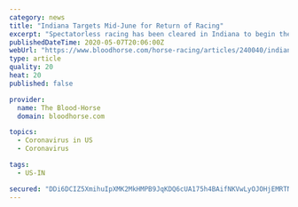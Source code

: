 ```yaml
---
category: news
title: "Indiana Targets Mid-June for Return of Racing"
excerpt: "Spectatorless racing has been cleared in Indiana to begin the week of June 14, according to the Indiana Horse Racing Commission."
publishedDateTime: 2020-05-07T20:06:00Z
webUrl: "https://www.bloodhorse.com/horse-racing/articles/240040/indiana-targets-mid-june-for-return-of-racing"
type: article
quality: 20
heat: 20
published: false

provider:
  name: The Blood-Horse
  domain: bloodhorse.com

topics:
  - Coronavirus in US
  - Coronavirus

tags:
  - US-IN

secured: "DDi6DCIZ5XmihuIpXMK2MkHMPB9JqKDQ6cUA175h4BAifNKVwLyOJOHjEMRTNcuRLmB2gvRCQDSgf9Vid9AhR3e1ZDPe77V7C2hM2PEDZYkuk9go/C+qFoMl/3fnhxd0EYPGIbfwk69ln3aJEOxEjaHV0rXyE4qs+4NbzSVTKI6r2cDdfGgMsPBXzILiBn1P5LzdVelrff4BXfIy3xLogn/4TCMrlF7xdUWgmBrJkP28shoxb6irun1jU2aMglMX+rIPtyF96qdvGKfNTS2UGJLACYLUhAnzsqqd+9JHdoCbRgA0Pc0AnmCSTv3z7GVhHPSDlspvvARGpllrnXlnF4um6yYmkKdcsA8hF1GgQXagVsHL3jEGR78firHjbw4ERYsQICy58gN/0t+dgjOdb90e8wP8SGZVGaCn8VlPuPWhnqCKeytx0J+SRKdOO7YXkvSVoUfG2IKWu+/IaX0KPTkzGcvVHB86/qqZfMh7oVE=;9TbAcS1z+9gbXA6FHrEhkw=="
---
```


